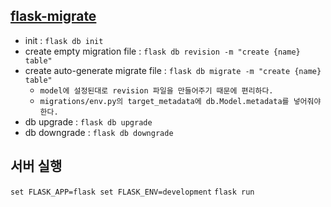 ## [flask-migrate](https://flask-migrate.readthedocs.io/en/latest/)
* init : `flask db init`
* create empty migration file : `flask db revision -m "create {name} table"`
* create auto-generate migrate file : `flask db migrate -m "create {name} table"`
    * `model에 설정된대로 revision 파일을 만들어주기 때문에 편리하다.`
    * `migrations/env.py의 target_metadata에 db.Model.metadata를 넣어줘야 한다.`
* db upgrade : `flask db upgrade`
* db downgrade : `flask db downgrade`

## 서버 실행
`set FLASK_APP=flask set FLASK_ENV=development`
`flask run`
